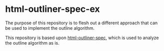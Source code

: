 
html-outliner-spec-ex
===============

The purpose of this repository is to flesh out a different approach that can be
used to implement the outline algorithm.

This repository is based upon
[html-outliner-spec](https://github.com/rehierl/html-outliner-spec),
which is used to analyze the outline algorithm as is.
